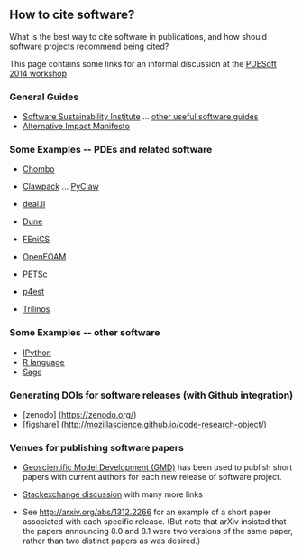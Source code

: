 
## How to cite software?

What is the best way to cite software in publications, and how should
software projects recommend being cited?

This page contains some links for an informal discussion at the 
[PDESoft 2014 workshop](http://www.pdesoft.uni-hd.de/)

### General Guides

* [Software Sustainability Institute](http://software.ac.uk/so-exactly-what-software-did-you-use) 
     ... [other useful software guides](http://www.software.ac.uk/resources/guides-everything) 
*  [Alternative Impact Manifesto](http://software.ac.uk/blog/2011-05-02-publish-or-be-damned-alternative-impact-manifesto-research-software) 


### Some Examples -- PDEs and related software

*  [Chombo](https://commons.lbl.gov/display/chombo/Chombo+-+Software+for+Adaptive+Solutions+of+Partial+Differential+Equations) 
*  [Clawpack](http://clawpack.github.io/doc/about.html#citing-this-work) 
   ... [PyClaw](http://clawpack.github.io/doc/pyclaw/index.html#citing) 
*  [deal.II](http://www.dealii.org/publications.html) 


*  [Dune](http://www.dune-project.org/faq.html) 
*  [FEniCS](http://fenicsproject.org/citing/) 
*  [OpenFOAM](http://openfoamwiki.net/index.php/Main_FAQ#How_can_I_properly_reference_OpenFOAM.3F) 
*  [PETSc](http://www.mcs.anl.gov/petsc/documentation/referencing.html) 
*  [p4est](http://www.p4est.org/) 
*  [Trilinos](http://trilinos.sandia.gov/citing.html) 


### Some Examples -- other software

*  [IPython](http://ipython.org/citing.html) 
*  [R language](http://stackoverflow.com/questions/15688758/r-stats-citation-for-a-scientific-paper) 
*  [Sage](http://wiki.sagemath.org/Publications_using_SAGE) 


### Generating DOIs for software releases (with Github integration)

*  [zenodo] (https://zenodo.org/) 
*  [figshare] (http://mozillascience.github.io/code-research-object/) 


### Venues for publishing software papers

*  [Geoscientific Model Development (GMD)](http://www.geoscientific-model-development.net/home.html) has been used to publish short papers with
current authors for each new release of software project.
*  [Stackexchange discussion](http://scicomp.stackexchange.com/questions/660/venues-for-publishing-papers-that-emphasize-software)  with many more links

* See http://arxiv.org/abs/1312.2266 for an example of a short paper
  associated with each specific release.  (But note that arXiv insisted 
  that the papers announcing 8.0 and 8.1 were two versions of the same paper,
  rather than two distinct papers as was desired.)

